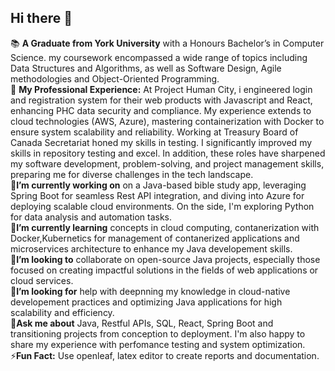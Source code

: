 ## Hi there 👋


📚 **A Graduate from York University** with a Honours Bachelor’s in Computer Science. my coursework encompassed a wide range of topics including Data Structures and Algorithms, as well as Software Design, Agile methodologies and Object-Oriented Programming.<br />
💼 **My Professional Experience:** At Project Human City, i engineered login and registration system for their web products with Javascript and React, enhancing PHC data security and compliance. My experience extends to cloud technologies (AWS, Azure), mastering containerization with Docker to ensure system scalability and reliability. Working at Treasury Board of Canada Secretariat honed my skills in testing. I significantly improved my skills in repository testing and excel. In addition, these roles have sharpened my software development, problem-solving, and project management skills, preparing me for diverse challenges in the tech landscape.</br>
🔭**I’m currently working on** on a Java-based bible study app, leveraging Spring Boot for seamless Rest API integration, and diving into Azure for deploying scalable cloud environments. On the side, I'm exploring Python for data analysis and automation tasks.<br />
🌱**I’m currently learning** concepts in cloud computing, contanerization with Docker,Kubernetics for management of contanerized applications and microservices architecture to enhance my Java developement skills.<br />
👯**I’m looking to** collaborate on open-source Java projects, especially those focused on creating impactful solutions in the fields of web applications or cloud services.<br />
🤔**I’m looking for** help with deepnning my knowledge in cloud-native developement practices and optimizing Java applications for high scalability and efficiency. <br />
💬**Ask me about** Java, Restful APIs, SQL, React, Spring Boot and transitioning projects from conception to deployment. I'm also happy to share my experience with perfomance testing and system optimization.
⚡**Fun Fact:** Use openleaf, latex editor to create reports and documentation.
